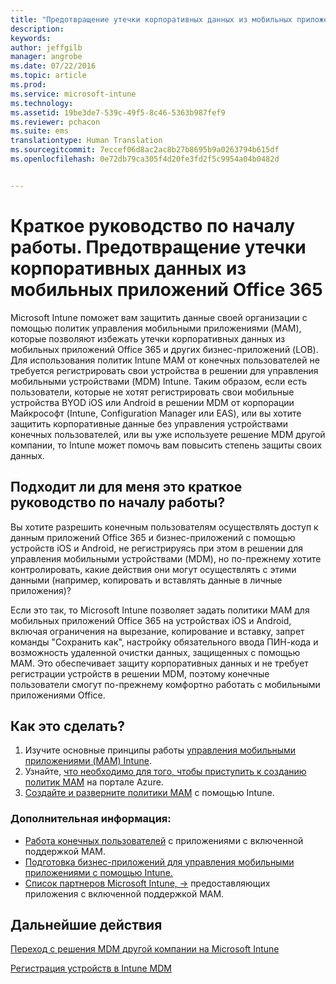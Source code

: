 ```yaml
---
title: "Предотвращение утечки корпоративных данных из мобильных приложений Office 365 | Microsoft Intune"
description: 
keywords: 
author: jeffgilb
manager: angrobe
ms.date: 07/22/2016
ms.topic: article
ms.prod: 
ms.service: microsoft-intune
ms.technology: 
ms.assetid: 19be3de7-539c-49f5-8c46-5363b987fef9
ms.reviewer: pchacon
ms.suite: ems
translationtype: Human Translation
ms.sourcegitcommit: 7eccef06d8ac2ac8b27b8695b9a0263794b615df
ms.openlocfilehash: 0e72db79ca305f4d20fe3fd2f5c9954a04b0482d


---
```


# Краткое руководство по началу работы. Предотвращение утечки корпоративных данных из мобильных приложений Office 365
Microsoft Intune поможет вам защитить данные своей организации с помощью политик управления мобильными приложениями (MAM), которые позволяют избежать утечки корпоративных данных из мобильных приложений Office 365 и других бизнес-приложений (LOB). Для использования политик Intune MAM от конечных пользователей не требуется регистрировать свои устройства в решении для управления мобильными устройствами (MDM) Intune. Таким образом, если есть пользователи, которые не хотят регистрировать свои мобильные устройства BYOD iOS или Android в решении MDM от корпорации Майкрософт (Intune, Configuration Manager или EAS), или вы хотите защитить корпоративные данные без управления устройствами конечных пользователей, или вы уже используете решение MDM другой компании, то Intune может помочь вам повысить степень защиты своих данных.   

## Подходит ли для меня это краткое руководство по началу работы?
Вы хотите разрешить конечным пользователям осуществлять доступ к данным приложений Office 365 и бизнес-приложений с помощью устройств iOS и Android, не регистрируясь при этом в решении для управления мобильными устройствами (MDM), но по-прежнему хотите контролировать, какие действия они могут осуществлять с этими данными (например, копировать и вставлять данные в личные приложения)?

Если это так, то Microsoft Intune позволяет задать политики MAM для мобильных приложений Office 365 на устройствах iOS и Android, включая ограничения на вырезание, копирование и вставку, запрет команды "Сохранить как", настройку обязательного ввода ПИН-кода и возможность удаленной очистки данных, защищенных с помощью MAM.  Это обеспечивает защиту корпоративных данных и не требует регистрации устройств в решении MDM, поэтому конечные пользователи смогут по-прежнему комфортно работать с мобильными приложениями Office.

## Как это сделать?
1.  Изучите основные принципы работы [управления мобильными приложениями (MAM) Intune](/intune/deploy-use/protect-app-data-using-mobile-app-management-policies-with-microsoft-intune).
2.  Узнайте, [что необходимо для того, чтобы приступить к созданию политик MAM](/intune/deploy-use/get-ready-to-configure-mobile-app-management-policies-with-microsoft-intune) на портале Azure.
3.  [Создайте и разверните политики MAM](/intune/deploy-use/get-ready-to-configure-mobile-app-management-policies-with-microsoft-intune) с помощью Intune.

### Дополнительная информация:
- [Работа конечных пользователей](/intune/deploy-use/end-user-experience-for-mam-enabled-apps-with-microsoft-intune) с приложениями с включенной поддержкой MAM.
- [Подготовка бизнес-приложений для управления мобильными приложениями с помощью Intune.](/intune/deploy-use/decide-how-to-prepare-apps-for-mobile-application-management-with-microsoft-intune)
- <a href="https://www.microsoft.com/en-us/cloud-platform/microsoft-intune-partners" target="_blank"> Список партнеров Microsoft Intune, &rarr;</a> предоставляющих приложения с включенной поддержкой MAM.

## Дальнейшие действия
[Переход с решения MDM другой компании на Microsoft Intune](/intune/deploy-use/migrate-to-intune)

[Регистрация устройств в Intune MDM](/intune/deploy-use/enroll-devices-in-microsoft-intune)



<!--HONumber=Jul16_HO4-->


